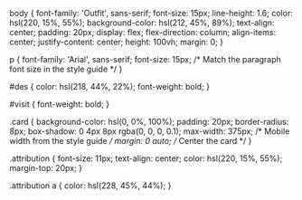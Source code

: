 body {
    font-family: 'Outfit', sans-serif;
    font-size: 15px;
    line-height: 1.6;
    color: hsl(220, 15%, 55%);
    background-color: hsl(212, 45%, 89%);
    text-align: center;
    padding: 20px;
    display: flex;
    flex-direction: column;
    align-items: center;
    justify-content: center;
    height: 100vh;
    margin: 0;
}

p {
    font-family: 'Arial', sans-serif;
    font-size: 15px; /* Match the paragraph font size in the style guide */
}

#des {
    color: hsl(218, 44%, 22%);
    font-weight: bold;
}

#visit {
    font-weight: bold;
}

.card {
    background-color: hsl(0, 0%, 100%);
    padding: 20px;
    border-radius: 8px;
    box-shadow: 0 4px 8px rgba(0, 0, 0, 0.1);
    max-width: 375px; /* Mobile width from the style guide */
    margin: 0 auto; /* Center the card */
}

.attribution {
    font-size: 11px;
    text-align: center;
    color: hsl(220, 15%, 55%);
    margin-top: 20px;
}

.attribution a {
    color: hsl(228, 45%, 44%);
}
